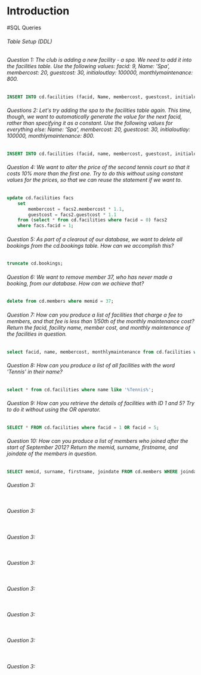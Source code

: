 # Introduction

#SQL Queries

###### Table Setup (DDL)

###### Question 1: The club is adding a new facility - a spa. We need to add it into the facilities table. Use the following values: facid: 9, Name: 'Spa', membercost: 20, guestcost: 30, initialoutlay: 100000, monthlymaintenance: 800.

```sql
INSERT INTO cd.facilities (facid, Name, membercost, guestcost, initialoutlay, monthlymaintenance) VALUES (9, 'Spa', 20, 30, 100000, 800);
```

###### Questions 2: Let's try adding the spa to the facilities table again. This time, though, we want to automatically generate the value for the next facid, rather than specifying it as a constant. Use the following values for everything else: Name: 'Spa', membercost: 20, guestcost: 30, initialoutlay: 100000, monthlymaintenance: 800.


```sql
INSERT INTO cd.facilities (facid, name, membercost, guestcost, initialoutlay, monthlymaintenance) select (select max(facid) from cd.facilities)+1, 'Spa', 20, 30, 100000, 800;
```

###### Question 4: We want to alter the price of the second tennis court so that it costs 10% more than the first one. Try to do this without using constant values for the prices, so that we can reuse the statement if we want to.

```sql
update cd.facilities facs
    set
        membercost = facs2.membercost * 1.1,
        guestcost = facs2.guestcost * 1.1
    from (select * from cd.facilities where facid = 0) facs2
    where facs.facid = 1;
```

###### Question 5: As part of a clearout of our database, we want to delete all bookings from the cd.bookings table. How can we accomplish this?

```sql
truncate cd.bookings;
```

###### Question 6: We want to remove member 37, who has never made a booking, from our database. How can we achieve that?

```sql
delete from cd.members where memid = 37;
```

###### Question 7: How can you produce a list of facilities that charge a fee to members, and that fee is less than 1/50th of the monthly maintenance cost? Return the facid, facility name, member cost, and monthly maintenance of the facilities in question. 

```sql
select facid, name, membercost, monthlymaintenance from cd.facilities where (membercost > 0 AND (membercost < (monthlymaintenance * 1/50)));
```

###### Question 8: How can you produce a list of all facilities with the word 'Tennis' in their name?

```sql
select * from cd.facilities where name like '%Tennis%';
```

###### Question 9: How can you retrieve the details of facilities with ID 1 and 5? Try to do it without using the OR operator.

```sql
SELECT * FROM cd.facilities where facid = 1 OR facid = 5;
```

###### Question 10: How can you produce a list of members who joined after the start of September 2012? Return the memid, surname, firstname, and joindate of the members in question.  

```sql
SELECT memid, surname, firstname, joindate FROM cd.members WHERE joindate >= '2012-09-01';
```

###### Question 3: 

```sql
```

###### Question 3: 

```sql
```

###### Question 3: 

```sql
```

###### Question 3: 

```sql
```

###### Question 3: 

```sql
```

###### Question 3: 

```sql
```

###### Question 3: 

```sql
```

###### Question 3: 

```sql
```

